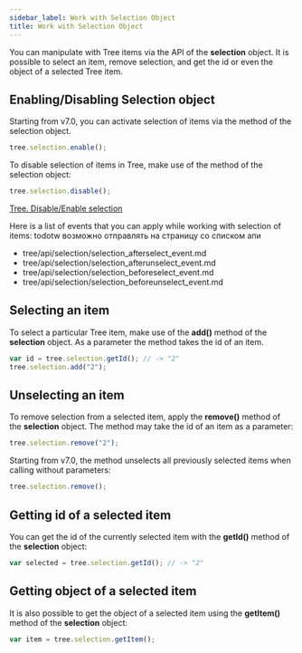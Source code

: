 ```yaml
---
sidebar_label: Work with Selection Object
title: Work with Selection Object
---          
```


You can manipulate with Tree items via the API of the **selection** object. It is possible to select an item, remove selection, and get the id or even the object of a selected Tree item.


Enabling/Disabling Selection object
---------------------------------

Starting from v7.0, you can activate selection of items via the [](tree/api/selection/selection_enable_method.md) method of the selection object.

~~~js
tree.selection.enable();
~~~

To disable selection of items in Tree, make use of the [](tree/api/selection/selection_disable_method.md) method of the selection object:

~~~js
tree.selection.disable();
~~~

[Tree. Disable/Enable selection](https://snippet.dhtmlx.com/g6cmggqt)


Here is a list of events that you can apply while working with selection of items:
todotw возможно отправлять на страницу со списком апи
- tree/api/selection/selection_afterselect_event.md
- tree/api/selection/selection_afterunselect_event.md
- tree/api/selection/selection_beforeselect_event.md
- tree/api/selection/selection_beforeunselect_event.md

Selecting an item
----------------------

To select a particular Tree item, make use of the **add()** method of the **selection** object. As a parameter the method takes the id of an item. 

~~~js
var id = tree.selection.getId(); // -> "2"
tree.selection.add("2");
~~~

Unselecting an item
--------------------

To remove selection from a selected item, apply the **remove()** method of the **selection** object. The method may take the id of an item as a parameter:

~~~js
tree.selection.remove("2"); 
~~~

Starting from v7.0, the method unselects all previously selected items when calling without parameters:

~~~js
tree.selection.remove();
~~~

Getting id of a selected item
-----------------------------

You can get the id of the currently selected item with the **getId()** method of the **selection** object:

~~~js
var selected = tree.selection.getId(); // -> "2"
~~~

Getting object of a selected item
---------------------------------

It is also possible to get the object of a selected item using the **getItem()** method of the **selection** object:

~~~js
var item = tree.selection.getItem();
~~~


